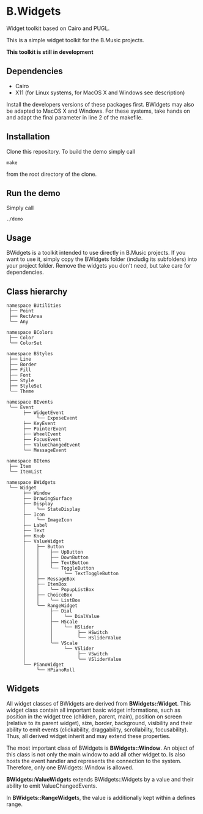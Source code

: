 # B.Widgets
Widget toolkit based on Cairo and PUGL.

This is a simple widget toolkit for the B.Music projects.

**This toolkit is still in development**

Dependencies
------------
* Cairo
* X11 (for Linux systems, for MacOS X and Windows see description)

Install the developers versions of these packages first. BWidgets may also be adapted to MacOS X and Windows. For these systems, take hands on and adapt the final parameter in line 2 of the makefile.

Installation
------------
Clone this repository. To build the demo simply call

```
make
```
from the root directory of the clone.

Run the demo
------------
Simply call

```
./demo
```

Usage
-----
BWidgets is a toolkit intended to use directly in B.Music projects. If you want to use it, simply copy the BWidgets folder (includig its subfolders) into your project folder. Remove the widgets you don't need, but take care for dependencies.

Class hierarchy
---------------
```
namespace BUtilities
 ├── Point
 ├── RectArea
 ╰── Any

namespace BColors
 ├── Color
 ╰── ColorSet

namespace BStyles
 ├── Line
 ├── Border
 ├── Fill
 ├── Font
 ├── Style
 ├── StyleSet
 ╰── Theme

namespace BEvents
 ╰── Event
      ├── WidgetEvent
           ╰── ExposeEvent
      ├── KeyEvent
      ├── PointerEvent
      ├── WheelEvent
      ├── FocusEvent
      ├── ValueChangedEvent
      ╰── MessageEvent

namespace BItems
 ├── Item
 ╰── ItemList

namespace BWidgets
 ╰── Widget
      ├── Window
      ├── DrawingSurface
      ├── Display
      │    ╰── StateDisplay
      ├── Icon
      │    ╰── ImageIcon
      ├── Label
      ├── Text
      ├── Knob
      ├── ValueWidget
      │    ├── Button
      │    │    ├── UpButton
      │    │    ├── DownButton
      │    │    ├── TextButton
      │    │    ╰── ToggleButton
      │    │         ╰── TextToggleButton
      │    ├── MessageBox
      │    ├── ItemBox
      │    │    ╰── PopupListBox
      │    ├── ChoiceBox
      │    │    ╰── ListBox
      │    ╰── RangeWidget
      │         ├── Dial
      │         │    ╰── DialValue
      │         ├── HScale
      │         │    ╰── HSlider
      │         │         ├── HSwitch
      │         │         ╰── HSliderValue
      │         ╰── VScale
      │              ╰── VSlider
      │                   ├── VSwitch
      │                   ╰── VSliderValue
      ╰── PianoWidget
           ╰── HPianoRoll

```

Widgets
-------

All widget classes of BWidgets are derived from **BWidgets::Widget**. This widget class contain all important basic widget informations, such as position in the widget tree (children, parent, main), position on screen (relative to its parent widget), size, border, background, visibility and their ability to emit events (clickability, draggability, scrollability, focusability). Thus, all derived widget inherit and may extend these properties.

The most important class of BWidgets is **BWidgets::Window**. An object of this class is not only the main window to add all other widget to. Is also hosts the event handler and represents the connection to the system. Therefore, only one BWidgets::Window is allowed.

**BWidgets::ValueWidget**s extends BWidgets::Widgets by a value and their ability to emit ValueChangedEvents.

In **BWidgets::RangeWidget**s, the value is additionally kept within a defines range.
